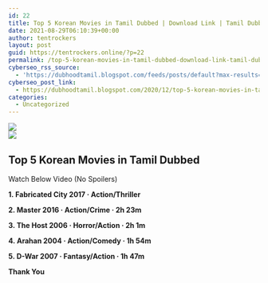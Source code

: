 ```yaml
---
id: 22
title: Top 5 Korean Movies in Tamil Dubbed | Download Link | Tamil Dubbed Korean Movies | Dubhoodtamil
date: 2021-08-29T06:10:39+00:00
author: tentrockers
layout: post
guid: https://tentrockers.online/?p=22
permalink: /top-5-korean-movies-in-tamil-dubbed-download-link-tamil-dubbed-korean-movies-dubhoodtamil/
cyberseo_rss_source:
  - 'https://dubhoodtamil.blogspot.com/feeds/posts/default?max-results=150&start-index=1'
cyberseo_post_link:
  - https://dubhoodtamil.blogspot.com/2020/12/top-5-korean-movies-in-tamil-dubbed.html
categories:
  - Uncategorized
---
```

<div class="media_block">
  <img src="https://img.youtube.com/vi/G1GX3l9d6i4/default.jpg" class="media_thumbnail" />
</div>

<div>
  <img src="https://lh6.googleusercontent.com/proxy/QwhvR3mRBsVDAxeYjBd126O0b7TaBN-digkfr_jAgrDYatszWhB6HCZZF_0-bebHXd-_gpRtSQZptd2wNXkODlqfyVI" class="ff-og-image-inserted" />
</div>

## <span>Top 5 Korean Movies in Tamil Dubbed</span>

<span>Watch Below Video (No Spoilers)</span>

<div readability="15">
  <p>
  </p>
  
  <p>
    <span><b>1.&nbsp;</b></span><span><span><b>Fabricated City 2017 ‧ Action/Thriller</b></span></span>
  </p>
  
  <p>
    <span><span><b>2.&nbsp;</b></span></span><span><span><b>Master 2016 ‧ Action/Crime ‧ 2h 23m</b></span></span>
  </p>
  
  <p>
    <span><span><b>3.&nbsp;</b></span></span><span><span><b>The Host 2006 ‧ Horror/Action ‧ 2h 1m</b></span></span>
  </p>
  
  <p>
    <span><span><b>4.&nbsp;</b></span></span><span><span><b>Arahan 2004 ‧ Action/Comedy ‧ 1h 54m</b></span></span>
  </p>
  
  <p>
    <span><span><b>5.&nbsp;</b></span></span><span><span><b>D-War 2007 ‧ Fantasy/Action ‧ 1h 47m</b></span></span>
  </p>
  
  <p>
    <span><b>Thank You</b></span>
  </p>
  
  <p>
    <span><br /></span></div>